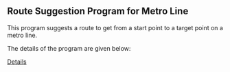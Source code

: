## Route Suggestion Program for Metro Line

This program suggests a route to get from a start point to a target point on a metro line.

The details of the program are given below:

[Details](https://github.com/erhanyalniz/Route-Suggestion-Metro-Line-/blob/dfa5f80f2635fd8e0866184eb90120f2e51f3024/Route_Suggestion.pdf)
